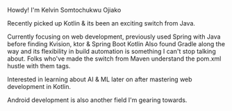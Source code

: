 Howdy! I'm Kelvin Somtochukwu Ojiako

 Recently picked up Kotlin & its been an exciting switch from Java.

Currently focusing on web development, previously used Spring with Java before finding Kvision, ktor & Spring Boot Kotlin
Also found Gradle along the way and its flexibility in build automation is something I can't stop talking about. Folks who've made the switch from Maven understand the pom.xml hustle with them tags. 


Interested in learning about AI & ML later on after mastering web development in Kotlin.

Android development is also another field I'm gearing towards.
<!---
KelvinOjiako/KelvinOjiako is a ✨ special ✨ repository because its `README.md` (this file) appears on your GitHub profile.
You can click the Preview link to take a look at your changes.
--->
